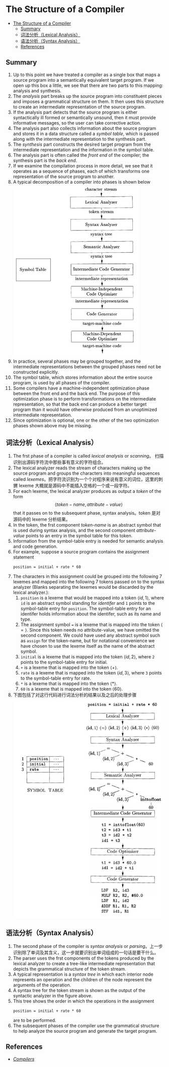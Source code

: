 # The Structure of a Compiler


<!-- TOC -->

- [The Structure of a Compiler](#the-structure-of-a-compiler)
    - [Summary](#summary)
    - [词法分析（Lexical Analysis）](#词法分析lexical-analysis)
    - [语法分析（Syntax Analysis）](#语法分析syntax-analysis)
    - [References](#references)

<!-- /TOC -->


## Summary
1. Up to this point we have treated a compiler as a single box that maps a source program into a semantically equivalent target program. If we open up this box a little, we see that there are two parts to this mapping: analysis and synthesis.
2. The *analysis* part breaks up the source program into constituent pieces and imposes a grammatical structure on them. It then uses this structure to create an intermediate representation of the source program.
3. If the analysis part detects that the source program is either syntactically ill formed or semantically unsound, then it must provide informative messages, so the user can take corrective action. 
4. The analysis part also collects information about the source program and stores it in a data structure called a *symbol table*, which is passed along with the intermediate representation to the synthesis part.
5. The *synthesis* part constructs the desired target program from the intermediate representation and the information in the symbol table. 
6. The analysis part is often called the *front end* of the compiler; the synthesis part is the *back end*.
7. If we examine the compilation process in more detail, we see that it operates as a sequence of phases, each of which transforms one representation of the source program to another. 
8. A typical decomposition of a compiler into phases is shown below
    <img src="./images/06.png" width="400" style="display: block; margin: 5px 0 10px;" />
9. In practice, several phases may be grouped together, and the intermediate representations between the grouped phases need not be constructed explicitly. 
10. The symbol table, which stores information about the entire source program, is used by all phases of the compiler.
11. Some compilers have a machine-independent optimization phase between the front end and the back end. The purpose of this optimization phase is to perform transformations on the intermediate representation, so that the back end can produce a better target program than it would have otherwise produced from an unoptimized intermediate representation. 
12. Since optimization is optional, one or the other of the two optimization phases shown above may
be missing.


## 词法分析（Lexical Analysis）
1. The frst phase of a compiler is called *lexical analysis* or *scanning*。 扫描识别出源码字符流中那些事有意义的字符组合。
2. The lexical analyzer reads the stream of characters making up the source program and groups the characters into meaningful sequences called *lexemes*。把字符流识别为一个个对程序来说有意义的词位，这里的刺猬 lexeme 大概就是源码中不能插入空格的一个或一段字符。
3. For each lexeme, the lexical analyzer produces as output a *token* of the form
    $$\langle token-name, attribute-value \rangle$$ 
    that it passes on to the subsequent phase, syntax analysis。token 是对源码中的 lexeme 分析结果。
4. In the token, the frst component *token-name* is an abstract symbol that is used during syntax
analysis, and the second component *attribute-value* points to an entry in the symbol table for this token. 
5. Information from the symbol-table entry is needed for semantic analysis and code generation.
6. For example, suppose a source program contains the assignment statement
    ```
    position = initial + rate * 60
    ```
7. The characters in this assignment could be grouped into the following 7 lexemes and mapped into the following 7 tokens passed on to the syntax analyzer (Blanks separating the lexemes would be discarded by the lexical analyzer.):
    1. `position` is a lexeme that would be mapped into a token $\langle id, 1 \rangle$, where `id` is an abstract symbol standing for *identifer* and `1` points to the symbol-table entry for `position`. The symbol-table entry for an identifer holds information about the identifer, such as its name and type.
    2. The assignment symbol `=` is a lexeme that is mapped into the token $\langle = \rangle$. Since this token needs no attribute-value, we have omitted the second component. We could have used any abstract symbol such as `assign` for the token-name, but for notational convenience we have chosen to use the lexeme itself as the name of the abstract symbol.
    3. `initial` is a lexeme that is mapped into the token $\langle id, 2 \rangle$, where `2` points
    to the symbol-table entry for initial.
    4. `+` is a lexeme that is mapped into the token $\langle + \rangle$.
    5. `rate` is a lexeme that is mapped into the token $\langle id, 3 \rangle$, where `3` points to
    the symbol-table entry for rate.
    6. `*` is a lexeme that is mapped into the token $\langle * \rangle$.
    7. `60` is a lexeme that is mapped into the token $\langle 60 \rangle$.
8. 下图包括了对这行代码进行词法分析的结果以及之后的处理步骤
    <img src="./images/07.png" width="500" style="display: block; margin: 5px 0 10px;" />


## 语法分析（Syntax Analysis）
1. The second phase of the compiler is *syntax analysis* or *parsing*。上一步识别除了单词及其含义，这一步就要识别出单词组成的一句话是要干什么。
2. The parser uses the frst components of the tokens produced by the lexical analyzer to create
a tree-like intermediate representation that depicts the grammatical structure of the token stream. 
3. A typical representation is a *syntax tree* in which each interior node represents an operation and the children of the node represent the arguments of the operation. 
4. A syntax tree for the token stream is shown as the output of the syntactic analyzer in the figure above.
5. This tree shows the order in which the operations in the assignment 
    ```
    position = initial + rate * 60
    ```
    are to be performed. 
6. The subsequent phases of the compiler use the grammatical structure to help analyze the source program and generate the target program.







## References
* [*Compilers*](https://book.douban.com/subject/1866231/)
